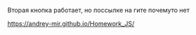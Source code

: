 Вторая кнопка работает, но поссылке на гите почемуто нет


https://andrey-mir.github.io/Homework_JS/
